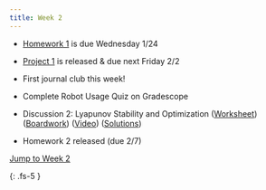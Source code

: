 ```yaml
---
title: Week 2
---
```

- [Homework 1](https://ucb-ee106.github.io/106b-sp24site/assets/hw/hw1.pdf) is due Wednesday 1/24
- [Project 1](https://ucb-ee106.github.io/106b-sp24site/assets/proj/proj1.pdf) is released & due next Friday 2/2
- First journal club this week!
- Complete Robot Usage Quiz on Gradescope

- Discussion 2: Lyapunov Stability and Optimization ([Worksheet](https://ucb-ee106.github.io/106b-sp24site/assets/disc/disc2_lyapunov.pdf)) ([Boardwork](https://ucb-ee106.github.io/106b-sp24site/assets/disc/disc2_boardwork.pdf)) ([Video](https://youtu.be/WtZgPqzy8fA)) ([Solutions](https://ucb-ee106.github.io/106b-sp24site/assets/disc/disc2_sols.pdf))
- Homework 2 released (due 2/7)

<a href="#Week2">Jump to Week 2 </a>

{: .fs-5 }
